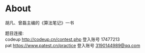 # About

胡凡、曾磊主编的《算法笔记》一书

题目连接:    
codeup http://codeup.cn/contest.php  登入账号 17477213     
pat https://www.patest.cn/practice   登入账号 3190144989@qq.com
